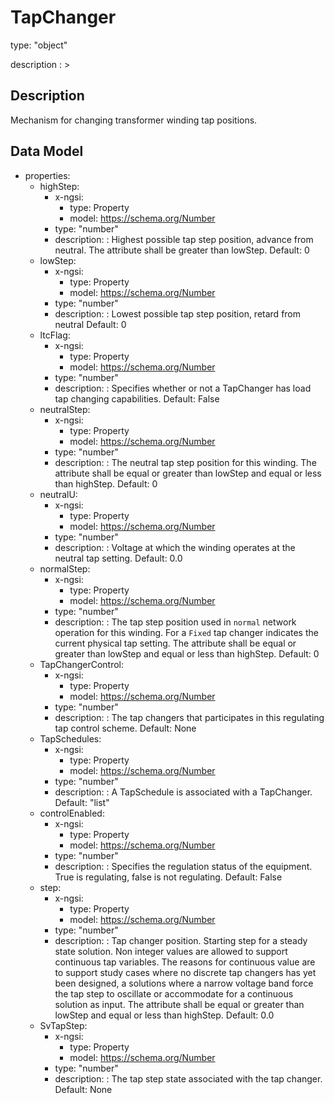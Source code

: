 # TapChanger
type: "object"
description : >
## Description
Mechanism for changing transformer winding tap positions.

## Data Model
  - properties:
    - highStep:
      - x-ngsi:
        - type: Property
        - model: https://schema.org/Number
      - type: "number"
      - description: : Highest possible tap step position, advance from neutral. The attribute shall be greater than lowStep. Default: 0
    - lowStep:
      - x-ngsi:
        - type: Property
        - model: https://schema.org/Number
      - type: "number"
      - description: : Lowest possible tap step position, retard from neutral Default: 0
    - ltcFlag:
      - x-ngsi:
        - type: Property
        - model: https://schema.org/Number
      - type: "number"
      - description: : Specifies whether or not a TapChanger has load tap changing capabilities. Default: False
    - neutralStep:
      - x-ngsi:
        - type: Property
        - model: https://schema.org/Number
      - type: "number"
      - description: : The neutral tap step position for this winding. The attribute shall be equal or greater than lowStep and equal or less than highStep. Default: 0
    - neutralU:
      - x-ngsi:
        - type: Property
        - model: https://schema.org/Number
      - type: "number"
      - description: : Voltage at which the winding operates at the neutral tap setting. Default: 0.0
    - normalStep:
      - x-ngsi:
        - type: Property
        - model: https://schema.org/Number
      - type: "number"
      - description: : The tap step position used in `normal` network operation for this winding. For a `Fixed` tap changer indicates the current physical tap setting. The attribute shall be equal or greater than lowStep and equal or less than highStep. Default: 0
    - TapChangerControl:
      - x-ngsi:
        - type: Property
        - model: https://schema.org/Number
      - type: "number"
      - description: : The tap changers that participates in this regulating tap control scheme. Default: None
    - TapSchedules:
      - x-ngsi:
        - type: Property
        - model: https://schema.org/Number
      - type: "number"
      - description: : A TapSchedule is associated with a TapChanger. Default: "list"
    - controlEnabled:
      - x-ngsi:
        - type: Property
        - model: https://schema.org/Number
      - type: "number"
      - description: : Specifies the regulation status of the equipment.  True is regulating, false is not regulating. Default: False
    - step:
      - x-ngsi:
        - type: Property
        - model: https://schema.org/Number
      - type: "number"
      - description: : Tap changer position. Starting step for a steady state solution. Non integer values are allowed to support continuous tap variables. The reasons for continuous value are to support study cases where no discrete tap changers has yet been designed, a solutions where a narrow voltage band force the tap step to oscillate or accommodate for a continuous solution as input. The attribute shall be equal or greater than lowStep and equal or less than highStep. Default: 0.0
    - SvTapStep:
      - x-ngsi:
        - type: Property
        - model: https://schema.org/Number
      - type: "number"
      - description: : The tap step state associated with the tap changer. Default: None
